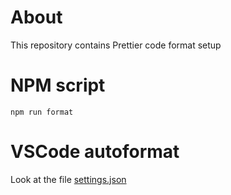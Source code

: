 # About

This repository contains Prettier code format setup

# NPM script

```shell
npm run format
```

# VSCode autoformat

Look at the file [settings.json](.vscode/settings.json)